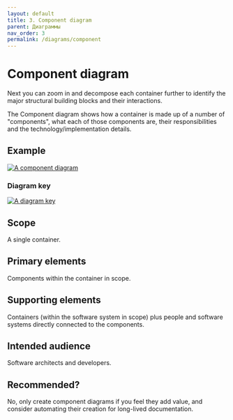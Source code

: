 ```yaml
---
layout: default
title: 3. Component diagram
parent: Диаграммы
nav_order: 3
permalink: /diagrams/component
---
```


# Component diagram

Next you can zoom in and decompose each container further to identify the major structural building blocks and their
interactions.

The Component diagram shows how a container is made up of a number of "components", what each of those components are,
their responsibilities and the technology/implementation details.

## Example

[![A component diagram](https://static.structurizr.com/workspace/36141/diagrams/Components.png)](https://static.structurizr.com/workspace/36141/diagrams/Components.png)

### Diagram key

[![A diagram key](https://static.structurizr.com/workspace/36141/diagrams/Components-key.png)](https://static.structurizr.com/workspace/36141/diagrams/Components-key.png)

## Scope

A single container.

## Primary elements

Components within the container in scope.

## Supporting elements

Containers (within the software system in scope) plus people and software systems directly connected to the components.

## Intended audience

Software architects and developers.

## Recommended?

No, only create component diagrams if you feel they add value, and consider automating their creation
for long-lived documentation.

<script type="application/javascript" src="https://code.jquery.com/jquery-3.7.1.slim.min.js"></script>
<script type="application/javascript" src="/assets/c4model.js"></script>